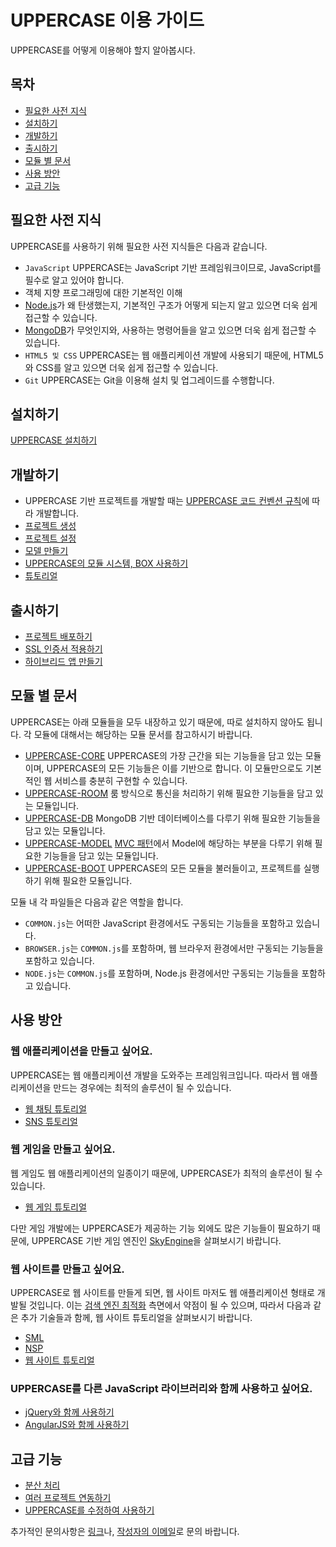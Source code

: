 # UPPERCASE 이용 가이드
UPPERCASE를 어떻게 이용해야 할지 알아봅시다.

## 목차
* [필요한 사전 지식](#필요한-사전-지식)
* [설치하기](#설치하기)
* [개발하기](#개발하기)
* [출시하기](#출시하기)
* [모듈 별 문서](#모듈-별-문서)
* [사용 방안](#사용-방안)
* [고급 기능](#고급-기능)

## 필요한 사전 지식
UPPERCASE를 사용하기 위해 필요한 사전 지식들은 다음과 같습니다.

* `JavaScript` UPPERCASE는 JavaScript 기반 프레임워크이므로, JavaScript를 필수로 알고 있어야 합니다.
* 객체 지향 프로그래밍에 대한 기본적인 이해
* [Node.js](http://nodejs.org)가 왜 탄생했는지, 기본적인 구조가 어떻게 되는지 알고 있으면 더욱 쉽게 접근할 수 있습니다.
* [MongoDB](http://www.mongodb.org)가 무엇인지와, 사용하는 명령어들을 알고 있으면 더욱 쉽게 접근할 수 있습니다.
* `HTML5 및 CSS` UPPERCASE는 웹 애플리케이션 개발에 사용되기 때문에, HTML5와 CSS를 알고 있으면 더욱 쉽게 접근할 수 있습니다.
* `Git` UPPERCASE는 Git을 이용해 설치 및 업그레이드를 수행합니다.

## 설치하기
[UPPERCASE 설치하기](INSTALL.md)

## 개발하기
* UPPERCASE 기반 프로젝트를 개발할 때는 [UPPERCASE 코드 컨벤션 규칙](GUIDE/CONVENTION.md)에 따라 개발합니다.
* [프로젝트 생성](GUIDE/CREATE_PROJECT.md)
* [프로젝트 설정](GUIDE/CONFIGURATION.md)
* [모델 만들기](GUIDE/CREATE_MODEL.md)
* [UPPERCASE의 모듈 시스템, BOX 사용하기](GUIDE/BOX.md)
* [튜토리얼](TUTORIAL.md)

## 출시하기
* [프로젝트 배포하기](GUIDE/DEPLOY.md)
* [SSL 인증서 적용하기](GUIDE/SSL.md)
* [하이브리드 앱 만들기](GUIDE/HYBRID_APP.md)

## 모듈 별 문서
UPPERCASE는 아래 모듈들을 모두 내장하고 있기 때문에, 따로 설치하지 않아도 됩니다. 각 모듈에 대해서는 해당하는 모듈 문서를 참고하시기 바랍니다.
* [UPPERCASE-CORE](GUIDE/UPPERCASE-CORE.md) UPPERCASE의 가장 근간을 되는 기능들을 담고 있는 모듈이며, UPPERCASE의 모든 기능들은 이를 기반으로 합니다. 이 모듈만으로도 기본적인 웹 서비스를 충분히 구현할 수 있습니다.
* [UPPERCASE-ROOM](GUIDE/UPPERCASE-ROOM.md) 룸 방식으로 통신을 처리하기 위해 필요한 기능들을 담고 있는 모듈입니다.
* [UPPERCASE-DB](GUIDE/UPPERCASE-DB.md) MongoDB 기반 데이터베이스를 다루기 위해 필요한 기능들을 담고 있는 모듈입니다.
* [UPPERCASE-MODEL](GUIDE/UPPERCASE-MODEL.md) [MVC 패턴](https://ko.wikipedia.org/wiki/%EB%AA%A8%EB%8D%B8-%EB%B7%B0-%EC%BB%A8%ED%8A%B8%EB%A1%A4%EB%9F%AC)에서 Model에 해당하는 부분을 다루기 위해 필요한 기능들을 담고 있는 모듈입니다.
* [UPPERCASE-BOOT](GUIDE/UPPERCASE-BOOT.md) UPPERCASE의 모든 모듈을 불러들이고, 프로젝트를 실행하기 위해 필요한 모듈입니다.

모듈 내 각 파일들은 다음과 같은 역할을 합니다.
* `COMMON.js`는 어떠한 JavaScript 환경에서도 구동되는 기능들을 포함하고 있습니다.
* `BROWSER.js`는 `COMMON.js`를 포함하며, 웹 브라우저 환경에서만 구동되는 기능들을 포함하고 있습니다.
* `NODE.js`는 `COMMON.js`를 포함하며, Node.js 환경에서만 구동되는 기능들을 포함하고 있습니다.

## 사용 방안
### 웹 애플리케이션을 만들고 싶어요.
UPPERCASE는 웹 애플리케이션 개발을 도와주는 프레임워크입니다. 따라서 웹 애플리케이션을 만드는 경우에는 최적의 솔루션이 될 수 있습니다.
* [웹 채팅 튜토리얼](https://github.com/Hanul/UPPERCASE-Chat-Tutorial)
* [SNS 튜토리얼](https://github.com/Hanul/UPPERCASE-SNS-Tutorial)

### 웹 게임을 만들고 싶어요.
웹 게임도 웹 애플리케이션의 일종이기 때문에, UPPERCASE가 최적의 솔루션이 될 수 있습니다.
* [웹 게임 튜토리얼](https://github.com/Hanul/UPPERCASE-Game-Tutorial)

다만 게임 개발에는 UPPERCASE가 제공하는 기능 외에도 많은 기능들이 필요하기 때문에, UPPERCASE 기반 게임 엔진인 [SkyEngine](http://skyengine.uppercase.io)을 살펴보시기 바랍니다.

### 웹 사이트를 만들고 싶어요.
UPPERCASE로 웹 사이트를 만들게 되면, 웹 사이트 마저도 웹 애플리케이션 형태로 개발될 것입니다. 이는 [검색 엔진 최적화](https://ko.wikipedia.org/wiki/%EA%B2%80%EC%83%89_%EC%97%94%EC%A7%84_%EC%B5%9C%EC%A0%81%ED%99%94) 측면에서 약점이 될 수 있으며, 따라서 다음과 같은 추가 기술들과 함께, 웹 사이트 튜토리얼을 살펴보시기 바랍니다.
* [SML](https://github.com/Hanul/SML)
* [NSP](https://github.com/Hanul/NSP)
* [웹 사이트 튜토리얼](https://github.com/Hanul/UPPERCASE-Site-Tutorial)

### UPPERCASE를 다른 JavaScript 라이브러리와 함께 사용하고 싶어요.
* [jQuery와 함께 사용하기](https://github.com/Hanul/UPPERCASE-with-jQuery)
* [AngularJS와 함께 사용하기](https://github.com/Hanul/UPPERCASE-with-AngularJS)

## 고급 기능
* [분산 처리](GUIDE/CLUSTERING.md)
* [여러 프로젝트 연동하기](GUIDE/MIX_PROJECT.md)
* [UPPERCASE를 수정하여 사용하기](GUIDE/MODIFY_UPPERCASE.md)

추가적인 문의사항은 [링크](../README.md#링크)나, [작성자의 이메일](mailto:hanul@hanul.me)로 문의 바랍니다.
